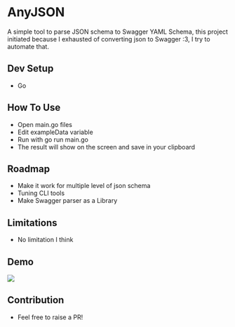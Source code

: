 # AnyJSON

A simple tool to parse JSON schema to Swagger YAML Schema, this project initiated because I exhausted of converting json to Swagger :3, I try to automate that.

## Dev Setup

- Go

## How To Use

- Open main.go files
- Edit exampleData variable
- Run with go run main.go
- The result will show on the screen and save in your clipboard

## Roadmap

- Make it work for multiple level of json schema
- Tuning CLI tools
- Make Swagger parser as a Library

## Limitations

- No limitation I think

## Demo
![](/demo/demo.gif)

## Contribution

- Feel free to raise a PR!
